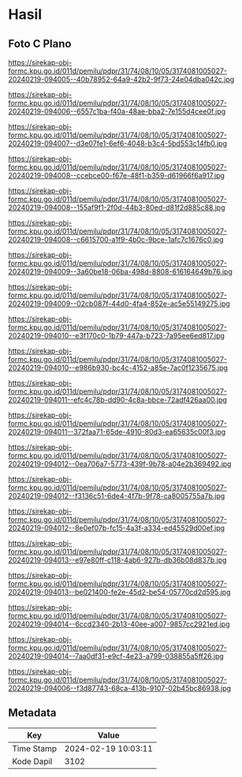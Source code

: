 # Hasil

## Foto C Plano

https://sirekap-obj-formc.kpu.go.id/011d/pemilu/pdpr/31/74/08/10/05/3174081005027-20240219-094005--40b78952-64a9-42b2-9f73-24e04dba042c.jpg

https://sirekap-obj-formc.kpu.go.id/011d/pemilu/pdpr/31/74/08/10/05/3174081005027-20240219-094006--6557c1ba-f40a-48ae-bba2-7e155d4cee0f.jpg

https://sirekap-obj-formc.kpu.go.id/011d/pemilu/pdpr/31/74/08/10/05/3174081005027-20240219-094007--d3e07fe1-6ef6-4048-b3c4-5bd553c14fb0.jpg

https://sirekap-obj-formc.kpu.go.id/011d/pemilu/pdpr/31/74/08/10/05/3174081005027-20240219-094008--ccebce00-f67e-48f1-b359-d61966f6a917.jpg

https://sirekap-obj-formc.kpu.go.id/011d/pemilu/pdpr/31/74/08/10/05/3174081005027-20240219-094008--155af9f1-2f0d-44b3-80ed-d81f2d885c88.jpg

https://sirekap-obj-formc.kpu.go.id/011d/pemilu/pdpr/31/74/08/10/05/3174081005027-20240219-094008--c6615700-a1f9-4b0c-9bce-1afc7c1676c0.jpg

https://sirekap-obj-formc.kpu.go.id/011d/pemilu/pdpr/31/74/08/10/05/3174081005027-20240219-094009--3a60be18-06ba-498d-8808-616164649b76.jpg

https://sirekap-obj-formc.kpu.go.id/011d/pemilu/pdpr/31/74/08/10/05/3174081005027-20240219-094009--02cb087f-44d0-4fa4-852e-ac5e55149275.jpg

https://sirekap-obj-formc.kpu.go.id/011d/pemilu/pdpr/31/74/08/10/05/3174081005027-20240219-094010--e3f170c0-1b79-447a-b723-7a95ee6ed817.jpg

https://sirekap-obj-formc.kpu.go.id/011d/pemilu/pdpr/31/74/08/10/05/3174081005027-20240219-094010--e986b930-bc4c-4152-a85e-7ac0f1235675.jpg

https://sirekap-obj-formc.kpu.go.id/011d/pemilu/pdpr/31/74/08/10/05/3174081005027-20240219-094011--efc4c78b-dd90-4c8a-bbce-72adf426aa00.jpg

https://sirekap-obj-formc.kpu.go.id/011d/pemilu/pdpr/31/74/08/10/05/3174081005027-20240219-094011--372faa71-65de-4910-80d3-ea65635c00f3.jpg

https://sirekap-obj-formc.kpu.go.id/011d/pemilu/pdpr/31/74/08/10/05/3174081005027-20240219-094012--0ea706a7-5773-439f-9b78-a04e2b369492.jpg

https://sirekap-obj-formc.kpu.go.id/011d/pemilu/pdpr/31/74/08/10/05/3174081005027-20240219-094012--f3136c51-6de4-4f7b-9f78-ca8005755a7b.jpg

https://sirekap-obj-formc.kpu.go.id/011d/pemilu/pdpr/31/74/08/10/05/3174081005027-20240219-094012--8e0ef07b-fc15-4a3f-a334-ed45529d00ef.jpg

https://sirekap-obj-formc.kpu.go.id/011d/pemilu/pdpr/31/74/08/10/05/3174081005027-20240219-094013--e97e80ff-c118-4ab6-927b-db36b08d837b.jpg

https://sirekap-obj-formc.kpu.go.id/011d/pemilu/pdpr/31/74/08/10/05/3174081005027-20240219-094013--be021400-fe2e-45d2-be54-05770cd2d595.jpg

https://sirekap-obj-formc.kpu.go.id/011d/pemilu/pdpr/31/74/08/10/05/3174081005027-20240219-094014--6ccd2340-2b13-40ee-a007-9857cc2921ed.jpg

https://sirekap-obj-formc.kpu.go.id/011d/pemilu/pdpr/31/74/08/10/05/3174081005027-20240219-094014--7aa0df31-e9cf-4e23-a799-038855a5ff26.jpg

https://sirekap-obj-formc.kpu.go.id/011d/pemilu/pdpr/31/74/08/10/05/3174081005027-20240219-094006--f3d87743-68ca-413b-9107-02b45bc86938.jpg


## Metadata

| Key        | Value               |
| ---------- | ------------------- |
| Time Stamp | 2024-02-19 10:03:11 |
| Kode Dapil | 3102                |



